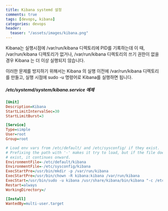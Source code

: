```yaml
---
title: Kibana systemd 설정
comments: true
tags: [devops, kibana]
categories: devops
header:
  teaser: "/assets/images/kibana.png"
---
```


Kibana는 실행시점에 /var/run/kibana 디렉토리에 PID를 기록하는데 
이 때, /var/run/kibana 디렉토리가 없거나, 
/var/run/kibana 디렉토리의 쓰기 권한이 없을 경우
Kibana 는 더 이상 실행되지 않습니다. 

이러한 문제를 방지하기 위해서는 
Kibana 의 실행 이전에 /var/run/kibana 디렉토리를 만들고,
실행 시점에 sudo -u 명령어로 Kibana를 실행하면 됩니다.

##### /etc/systemd/system/kibana.service 예제


```ini
[Unit]
Description=Kibana
StartLimitIntervalSec=30
StartLimitBurst=3

[Service]
Type=simple
User=root
Group=root

# Load env vars from /etc/default/ and /etc/sysconfig/ if they exist.
# Prefixing the path with '-' makes it try to load, but if the file doesn't
# exist, it continues onward.
EnvironmentFile=-/etc/default/kibana
EnvironmentFile=-/etc/sysconfig/kibana
ExecStartPre=/usr/bin/mkdir -p /var/run/kibana
ExecStartPre=/usr/bin/chown -R kibana:kibana /var/run/kibana
ExecStart=/usr/bin/sudo -u kibana /usr/share/kibana/bin/kibana "-c /etc/kibana/kibana.yml"
Restart=always
WorkingDirectory=/

[Install]
WantedBy=multi-user.target
```


